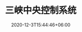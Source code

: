 ---
title: "三峡中央控制系统"
date: 2020-12-3T15:44:46+06:00
keywords: "武汉UI设计 武汉UI设计公司 UI设计 UX设计 UE设计"
type: portfolio
image: "images/projects/24/1.jpeg"
category: ["可视化/交通"]
project_images: ["images/projects/24/01.jpg"]
weight: 126
---